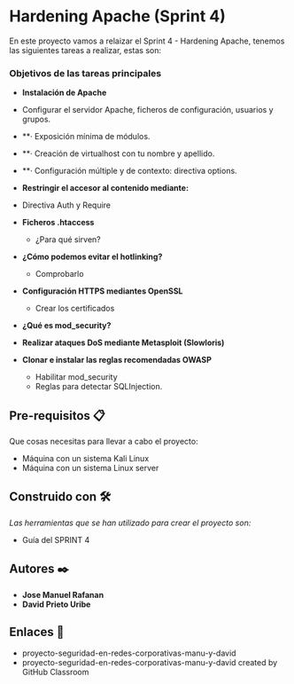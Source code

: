# Hardening Apache (Sprint 4)

En este proyecto vamos a relaizar el Sprint 4 - Hardening Apache, tenemos las siguientes tareas a realizar, estas son:

### Objetivos de las tareas principales  ###

* **Instalación de Apache** 

 - Configurar el servidor Apache, ficheros de configuración, usuarios y grupos.
 
 * **· Exposición mínima de módulos.

* **· Creación de virtualhost con tu nombre y apellido.

* **· Configuración múltiple y de contexto: directiva options.
 
 * **Restringir el accesor al contenido mediante:**
 
 - Directiva Auth y Require

* **Ficheros .htaccess**

   - ¿Para qué sirven?
   
* **¿Cómo podemos evitar el hotlinking?**

   - Comprobarlo
   
* **Configuración HTTPS mediantes OpenSSL**

   - Crear los certificados

* **¿Qué es mod_security?**

* **Realizar ataques DoS mediante Metasploit (Slowloris)**

* **Clonar e instalar las reglas recomendadas OWASP**

   - Habilitar mod_security
   - Reglas para detectar SQLInjection.


## Pre-requisitos 📋
Que cosas necesitas para llevar a cabo el proyecto:

* Máquina con un sistema Kali Linux
* Máquina con un sistema Linux server

## Construido con 🛠️

_Las herramientas que se han utilizado para crear el proyecto son:_

* Guía del SPRINT 4

## Autores ✒️

* **Jose Manuel Rafanan** 
* **David Prieto Uribe**

## Enlaces  📖

* proyecto-seguridad-en-redes-corporativas-manu-y-david
* proyecto-seguridad-en-redes-corporativas-manu-y-david created by GitHub Classroom
